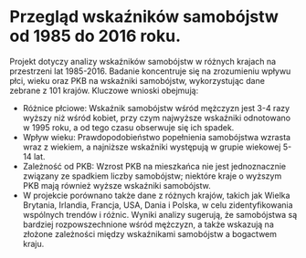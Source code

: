 # Przegląd wskaźników samobójstw od 1985 do 2016 roku.

Projekt dotyczy analizy wskaźników samobójstw w różnych krajach na przestrzeni lat 1985-2016. Badanie koncentruje się na zrozumieniu wpływu płci, wieku oraz PKB na wskaźniki samobójstw, wykorzystując dane zebrane z 101 krajów. Kluczowe wnioski obejmują:

* Różnice płciowe: Wskaźnik samobójstw wśród mężczyzn jest 3-4 razy wyższy niż wśród kobiet, przy czym najwyższe wskaźniki odnotowano w 1995 roku, a od tego czasu obserwuje się ich spadek.
* Wpływ wieku: Prawdopodobieństwo popełnienia samobójstwa wzrasta wraz z wiekiem, a najniższe wskaźniki występują w grupie wiekowej 5-14 lat.
* Zależność od PKB: Wzrost PKB na mieszkańca nie jest jednoznacznie związany ze spadkiem liczby samobójstw; niektóre kraje o wyższym PKB mają również wyższe wskaźniki samobójstw.
* W projekcie porównano także dane z różnych krajów, takich jak Wielka Brytania, Irlandia, Francja, USA, Dania i Polska, w celu zidentyfikowania wspólnych trendów i różnic. Wyniki analizy sugerują, że samobójstwa są bardziej rozpowszechnione wśród mężczyzn, a także wskazują na złożone zależności między wskaźnikami samobójstw a bogactwem kraju.
